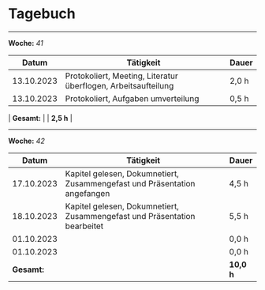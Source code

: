 # Tagebuch
---

**Woche:** *41*

| Datum       | Tätigkeit                                  | Dauer  |
|-------------|---------------------------------------------|--------|
| 13.10.2023  | Protokoliert, Meeting, Literatur überflogen, Arbeitsaufteilung               | 2,0 h  |
| 13.10.2023  | Protokoliert, Aufgaben umverteilung                                          | 0,5 h  |

| **Gesamt:**  |                                            | **2,5 h**  |

---

**Woche:** *42*

| Datum       | Tätigkeit                                  | Dauer  |
|-------------|---------------------------------------------|--------|
| 17.10.2023  | Kapitel gelesen, Dokumnetiert, Zusammengefast und Präsentation angefangen    | 4,5 h  |
| 18.10.2023  | Kapitel gelesen, Dokumnetiert, Zusammengefast und Präsentation bearbeitet    | 5,5 h  |
| 01.10.2023  |                                             | 0,0 h  |
| 01.10.2023  |                                             | 0,0 h  |
| **Gesamt:**  |                                            | **10,0 h**  |
